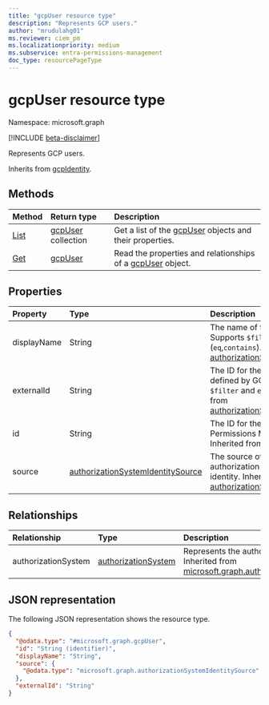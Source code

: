 ```yaml
---
title: "gcpUser resource type"
description: "Represents GCP users."
author: "mrudulahg01"
ms.reviewer: ciem_pm
ms.localizationpriority: medium
ms.subservice: entra-permissions-management
doc_type: resourcePageType
---
```


# gcpUser resource type

Namespace: microsoft.graph

[!INCLUDE [beta-disclaimer](../../includes/beta-disclaimer.md)]

Represents GCP users.

Inherits from [gcpIdentity](../resources/gcpidentity.md).

## Methods
|Method|Return type|Description|
|:---|:---|:---|
|[List](../api/gcpassociatedidentities-list-users.md)|[gcpUser](../resources/gcpuser.md) collection|Get a list of the [gcpUser](../resources/gcpuser.md) objects and their properties.|
|[Get](../api/gcpuser-get.md)|[gcpUser](../resources/gcpuser.md)|Read the properties and relationships of a [gcpUser](../resources/gcpuser.md) object.|

## Properties
|Property|Type|Description|
|:---|:---|:---|
|displayName|String|The name of the object. Supports `$filter` and (`eq`,`contains`). Inherited from [authorizationSystemIdentity](../resources/authorizationsystemidentity.md).|
|externalId|String|The ID for the user as defined by GCP. Supports `$filter` and `eq`. Inherited from [authorizationSystemIdentity](../resources/authorizationsystemidentity.md).|
|id|String|The ID for the user in Permissions Management. Inherited from [entity](../resources/entity.md).|
|source|[authorizationSystemIdentitySource](../resources/authorizationsystemidentitysource.md)|The source of the authorization system identity. Inherited from [authorizationSystemIdentity](../resources/authorizationsystemidentity.md).|

## Relationships
|Relationship|Type|Description|
|:---|:---|:---|
|authorizationSystem|[authorizationSystem](../resources/authorizationsystem.md)|Represents the authorization system. Inherited from [microsoft.graph.authorizationSystemIdentity](../resources/authorizationsystemidentity.md)|

## JSON representation
The following JSON representation shows the resource type.
<!-- {
  "blockType": "resource",
  "keyProperty": "id",
  "@odata.type": "microsoft.graph.gcpUser",
  "baseType": "microsoft.graph.gcpIdentity",
  "openType": false
}
-->
``` json
{
  "@odata.type": "#microsoft.graph.gcpUser",
  "id": "String (identifier)",
  "displayName": "String",
  "source": {
    "@odata.type": "microsoft.graph.authorizationSystemIdentitySource"
  },
  "externalId": "String"
}
```

